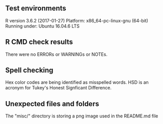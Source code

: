## Test environments
R version 3.6.2 (2017-01-27)
Platform: x86_64-pc-linux-gnu (64-bit)
Running under: Ubuntu 16.04.6 LTS

## R CMD check results
There were no ERRORs or WARNINGs or NOTEs.

## Spell checking
Hex color codes are being identified as misspelled words.
HSD is an acronym for Tukey's Honest Signficant Difference.

## Unexpected files and folders
The "misc/" directory is storing a png image used in the README.md file

